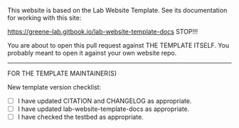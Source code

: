 This website is based on the Lab Website Template.
See its documentation for working with this site:

https://greene-lab.gitbook.io/lab-website-template-docs
STOP!!!

You are about to open this pull request against THE TEMPLATE ITSELF. You probably meant to open it against your own website repo.

---

FOR THE TEMPLATE MAINTAINER(S)

New template version checklist:

- [ ] I have updated CITATION and CHANGELOG as appropriate.
- [ ] I have updated lab-website-template-docs as appropriate.
- [ ] I have checked the testbed as appropriate.

